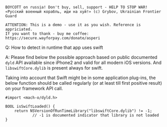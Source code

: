 ```
BOYCOTT on russia! Don't buy, sell, support - HELP TO STOP WAR!
«Русский военный корабль, иди на хуй!» (c) Grybov, Ukrainian Frontier Guard

ATTENTION: This is a demo - use it as you wish. Reference is appriciated.
If you want to thank - buy me coffee: https://secure.wayforpay.com/donate/asperi
```

Q: How to detect in runtime that app uses swift

A: Please find below the possible approach based on public documented `dyld` API available since iPhone2 and valid for all modern iOS versions. And `libswiftCore.dylib` is present always for swift.

Taking into account that Swift might be in some application plug-ins, the below function should be called regularly (or at least till first positive result) on your framework API call.

    #import <mach-o/dyld.h>
    
    BOOL isSwiftLoaded() {
        return NSVersionOfRunTimeLibrary("libswiftCore.dylib") != -1; 
                // -1 is documented indicator that library is not loaded
    }
